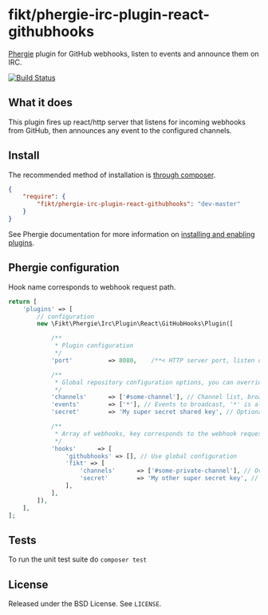 # fikt/phergie-irc-plugin-react-githubhooks

[Phergie](http://github.com/phergie/phergie-irc-bot-react/) plugin for GitHub webhooks, listen to events and announce them on IRC.

[![Build Status](https://secure.travis-ci.org/Fikt/phergie-irc-plugin-react-githubhooks.png?branch=master)](http://travis-ci.org/Fikt/phergie-irc-plugin-react-githubhooks)

## What it does
This plugin fires up react/http server that listens for incoming webhooks from GitHub, then announces any event to the configured channels.

## Install

The recommended method of installation is [through composer](http://getcomposer.org).

```JSON
{
    "require": {
        "fikt/phergie-irc-plugin-react-githubhooks": "dev-master"
    }
}
```

See Phergie documentation for more information on
[installing and enabling plugins](https://github.com/phergie/phergie-irc-bot-react/wiki/Usage#plugins).

## Phergie configuration

Hook name corresponds to webhook request path.

```php
return [
    'plugins' => [
        // configuration
        new \Fikt\Phergie\Irc\Plugin\React\GitHubHooks\Plugin([

            /**
             * Plugin configuration
             */
            'port'          => 8080,    /**< HTTP server port, listen on this port for Github webhooks */

            /**
             * Global repository configuration options, you can override all of these for each repository
             */
            'channels'      => ['#some-channel'], // Channel list, broadcast events to these channels
            'events'        => ['*'], // Events to broadcast, '*' is all events.
            'secret'        => 'My super secret shared key', // Optional (but recommended) secret key, used to verify the message is actually from GitHub

            /**
             * Array of webhooks, key corresponds to the webhook request path
             */
            'hooks'      => [
                'githubhooks' => [], // Use global configuration
                'fikt' => [
                    'channels'      => ['#some-private-channel'], // Override global configuration
                    'secret'        => 'My other super secret key', // Override global configuration
                ],
            ],
        ]),
    ],
];
```

## Tests

To run the unit test suite do `composer test`

## License

Released under the BSD License. See `LICENSE`.
